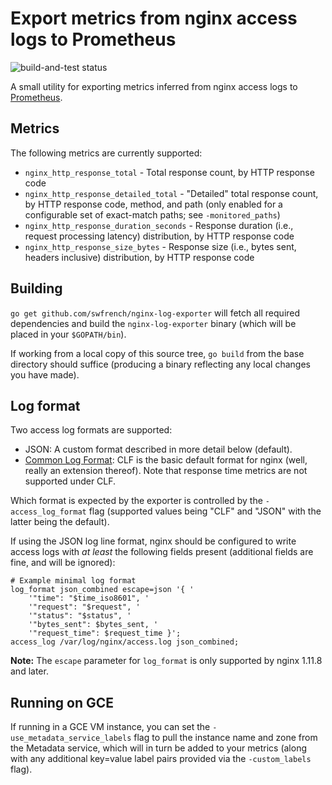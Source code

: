 # Export metrics from nginx access logs to Prometheus

![build-and-test status](https://github.com/swfrench/nginx-log-exporter/actions/workflows/build-and-test.yml/badge.svg)

A small utility for exporting metrics inferred from nginx access logs to
[Prometheus](https://prometheus.io).

## Metrics

The following metrics are currently supported:

*   `nginx_http_response_total` - Total response count, by HTTP response code
*   `nginx_http_response_detailed_total` - "Detailed" total response count, by
     HTTP response code, method, and path (only enabled for a configurable set
     of exact-match paths; see `-monitored_paths`)
*   `nginx_http_response_duration_seconds` - Response duration (i.e., request
    processing latency) distribution, by HTTP response code
*   `nginx_http_response_size_bytes` - Response size (i.e., bytes sent, headers
    inclusive) distribution, by HTTP response code

## Building

`go get github.com/swfrench/nginx-log-exporter` will fetch all required
dependencies and build the `nginx-log-exporter` binary (which will be placed in
your `$GOPATH/bin`).

If working from a local copy of this source tree, `go build` from the base
directory should suffice (producing a binary reflecting any local changes you
have made).

## Log format

Two access log formats are supported:

*   JSON: A custom format described in more detail below (default).
*   [Common Log Format](https://en.wikipedia.org/wiki/Common_Log_Format): CLF
    is the basic default format for nginx (well, really an extension thereof).
    Note that response time metrics are not supported under CLF.

Which format is expected by the exporter is controlled by the
`-access_log_format` flag (supported values being "CLF" and "JSON" with the
latter being the default).

If using the JSON log line format, nginx should be configured to write access
logs with _at least_ the following fields present (additional fields are fine,
and will be ignored):

    # Example minimal log format
    log_format json_combined escape=json '{ '
        '"time": "$time_iso8601", '
        '"request": "$request", '
        '"status": "$status", '
        '"bytes_sent": $bytes_sent, '
        '"request_time": $request_time }';
    access_log /var/log/nginx/access.log json_combined;

**Note:** The `escape` parameter for `log_format` is only supported by nginx
1.11.8 and later.

## Running on GCE

If running in a GCE VM instance, you can set the `-use_metadata_service_labels`
flag to pull the instance name and zone from the Metadata service, which will
in turn be added to your metrics (along with any additional key=value label
pairs provided via the `-custom_labels` flag).
